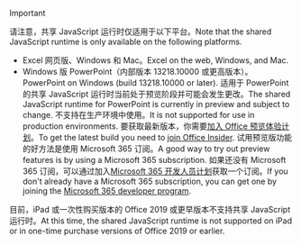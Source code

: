 > [!IMPORTANT]
> <span data-ttu-id="30d7b-101">请注意，共享 JavaScript 运行时仅适用于以下平台。</span><span class="sxs-lookup"><span data-stu-id="30d7b-101">Note that the shared JavaScript runtime is only available on the following platforms.</span></span>
> - <span data-ttu-id="30d7b-102">Excel 网页版、Windows 和 Mac。</span><span class="sxs-lookup"><span data-stu-id="30d7b-102">Excel on the web, Windows, and Mac.</span></span>
> - <span data-ttu-id="30d7b-103">Windows 版 PowerPoint（内部版本 13218.10000 或更高版本）。</span><span class="sxs-lookup"><span data-stu-id="30d7b-103">PowerPoint on Windows (build 13218.10000 or later).</span></span> <span data-ttu-id="30d7b-104">适用于 PowerPoint 的共享 JavaScript 运行时当前处于预览阶段并可能会发生更改。</span><span class="sxs-lookup"><span data-stu-id="30d7b-104">The shared JavaScript runtime for PowerPoint is currently in preview and subject to change.</span></span> <span data-ttu-id="30d7b-105">不支持在生产环境中使用。</span><span class="sxs-lookup"><span data-stu-id="30d7b-105">It is not supported for use in production environments.</span></span> <span data-ttu-id="30d7b-106">要获取最新版本，你需要[加入 Office 预览体验计划](https://insider.office.com/join)。</span><span class="sxs-lookup"><span data-stu-id="30d7b-106">To get the latest build you need to [join Office Insider](https://insider.office.com/join).</span></span> <span data-ttu-id="30d7b-107">试用预览版功能的好方法是使用 Microsoft 365 订阅。</span><span class="sxs-lookup"><span data-stu-id="30d7b-107">A good way to try out preview features is by using a Microsoft 365 subscription.</span></span> <span data-ttu-id="30d7b-108">如果还没有 Microsoft 365 订阅，可以通过加入[Microsoft 365 开发人员计划](https://developer.microsoft.com/office/dev-program)获取一个订阅。</span><span class="sxs-lookup"><span data-stu-id="30d7b-108">If you don't already have a Microsoft 365 subscription, you can get one by joining the [Microsoft 365 developer program](https://developer.microsoft.com/office/dev-program).</span></span>
>
> <span data-ttu-id="30d7b-109">目前，iPad 或一次性购买版本的 Office 2019 或更早版本不支持共享 JavaScript 运行时。</span><span class="sxs-lookup"><span data-stu-id="30d7b-109">At this time, the shared JavaScript runtime is not supported on iPad or in one-time purchase versions of Office 2019 or earlier.</span></span>
